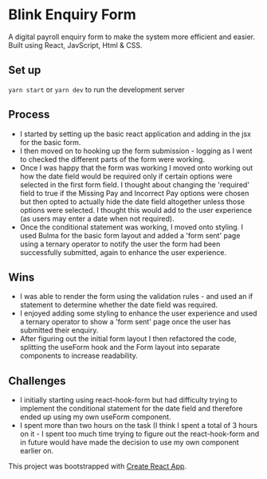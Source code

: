 # Blink Enquiry Form

A digital payroll enquiry form to make the system more efficient and easier. Built using React, JavScript, Html & CSS.

## Set up


`yarn start` or `yarn dev`  to run the development server
## Process

* I started by setting up the basic react application and adding in the jsx for the basic form.
* I then moved on to hooking up the form submission - logging as I went to checked the different parts of the form were working.
* Once I was happy that the form was working I moved onto working out how the date field would be required only if certain options were selected in the first form field. I thought about changing the 'required' field to true if the Missing Pay and Incorrect Pay options were chosen but then opted to actually hide the date field altogether unless those options were selected. I thought this would add to the user experience (as users may enter a date when not required).
* Once the conditional statement was working, I moved onto styling. I used Bulma for the basic form layout and added a 'form sent' page using a ternary operator to notify the user the form had been successfully submitted, again to enhance the user experience. 

## Wins

* I was able to render the form using the validation rules - and used an if statement to determine whether the date field was required. 
* I enjoyed adding some styling to enhance the user experience and used a ternary operator to show a 'form sent' page once the user has submitted their enquiry.
* After figuring out the initial form layout I then refactored the code, splitting the useForm hook and the Form layout into separate components to increase readability. 


## Challenges


* I initially starting using react-hook-form but had difficulty trying to implement the conditional statement for the date field and therefore ended up using my own useForm component. 
* I spent more than two hours on the task (I think I spent a total of 3 hours on it - I spent too much time trying to figure out the react-hook-form and in future would have made the decision to use my own component earlier on. 






This project was bootstrapped with [Create React App](https://github.com/facebook/create-react-app).

